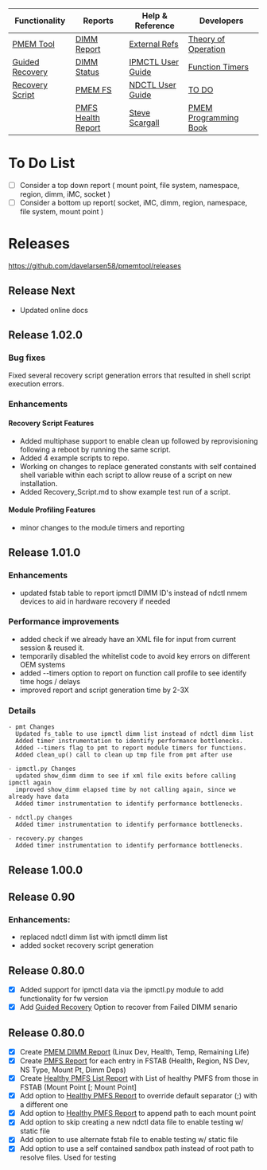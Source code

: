 | Functionality | Reports | Help & Reference | Developers |
| ------------- | ------- | ---------------- | ---------- |
| [PMEM Tool](README.md) | [DIMM Report](Optane_DIMM_Report.md) | [External Refs](References.md) | [Theory of Operation](TheoryofOperation.md) |
| [Guided Recovery](Guided_Recovery.md) | [DIMM Status](DIMM_Status.md) | [IPMCTL User Guide](https://docs.pmem.io/ipmctl-user-guide/) | [Function Timers](Function_Timers.md) |
| [Recovery Script](Recovery_Script.md) | [PMEM FS](PMFS_Report.md)  | [NDCTL User Guide](https://docs.pmem.io/ndctl-user-guide/) | [TO DO](ToDo.md) |
|   | [PMFS Health Report](Healthy_PMFS_Report.md)  | [Steve Scargall](https://stevescargall.com/)  | [PMEM Programming Book](https://pmem.io/books/) |

# To Do List

- [ ] Consider a top down report ( mount point, file system, namespace, region, dimm, iMC, socket )
- [ ] Consider a bottom up report( socket, iMC, dimm, region, namespace, file system, mount point )

# Releases
https://github.com/davelarsen58/pmemtool/releases

## Release Next
- Updated online docs

## Release 1.02.0

### Bug fixes
Fixed several recovery script generation errors that resulted in shell script execution errors.

### Enhancements
#### Recovery Script Features
- Added multiphase support to enable clean up followed by reprovisioning following a reboot by running the same script.
- Added 4 example scripts to repo.
- Working on changes to replace generated constants with self contained shell variable within each script to allow reuse of a script on new installation.
- Added Recovery_Script.md to show example test run of a script.

#### Module Profiling Features
- minor changes to the module timers and reporting

## Release 1.01.0
### Enhancements
 - updated fstab table to report ipmctl DIMM ID's instead of ndctl nmem devices to aid in hardware recovery if needed

### Performance improvements
- added check if we already have an XML file for input from current session & reused it.
- temporarily disabled the whitelist code to avoid key errors on different OEM systems
- added --timers option to report on function call profile to see identify time hogs / delays
- improved report and script generation time by 2-3X

### Details
    - pmt Changes
      Updated fs_table to use ipmctl dimm list instead of ndctl dimm list
      Added timer instrumentation to identify performance bottlenecks.
      Added --timers flag to pmt to report module timers for functions.
      Added clean_up() call to clean up tmp file from pmt after use

    - ipmctl.py Changes
      updated show_dimm dimm to see if xml file exits before calling ipmctl again
      improved show_dimm elapsed time by not calling again, since we already have data
      Added timer instrumentation to identify performance bottlenecks.

    - ndctl.py changes
      Added timer instrumentation to identify performance bottlenecks.

    - recovery.py changes
      Added timer instrumentation to identify performance bottlenecks.

## Release 1.00.0

## Release 0.90

### Enhancements:
  - replaced ndctl dimm list with ipmctl dimm list
  - added socket recovery script generation
  
## Release 0.80.0
- [X] Added support for ipmctl data via the ipmctl.py module to add functionality for fw version
- [X] Add [Guided Recovery](Guided_Recovery.md) Option to recover from Failed DIMM senario

## Release 0.80.0
- [X] Create [PMEM DIMM Report](PMEM_DIMM_Report.md) (Linux Dev, Health, Temp, Remaining Life)
- [X] Create [PMFS Report](PMFS_Report.md) for each entry in FSTAB (Health, Region, NS Dev, NS Type, Mount Pt, Dimm Deps) 
- [X] Create [Healthy PMFS List Report](Healthy_PMFS_Report.md) with List of healthy PMFS from those in FSTAB (Mount Point [; Mount Point]
- [X] Add option to [Healthy PMFS Report](Healthy_PMFS_Report.md) to override default separator (;) with a different one
- [X] Add option to [Healthy PMFS Report](Healthy_PMFS_Report.md) to append path to each mount point
- [X] Add option to skip creating a new ndctl data file to enable testing w/ static file
- [X] Add option to use alternate fstab file to enable testing w/ static file
- [X] Add option to use a self contained sandbox path instead of root path to resolve files. Used for testing
